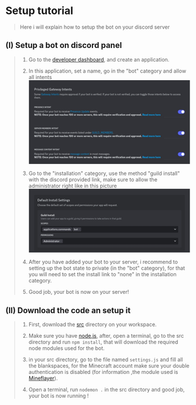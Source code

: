 # Setup tutorial
> Here i will explain how to setup the bot on your discord server
## (I) Setup a bot on discord panel
> 1. Go to the [developer dashboard](https://discord.com/developers/applications), and create an application.
>
> 2. In this application, set a name, go in the "bot" category and allow all intents ![allow all intents](./GatewayIntents.jpg)
>
> 3. Go to the "installation" category, use the method "guild install" with the discord provided link, make sure to allow the administrator right like in this picture ![installation rights](./InstallationRights.jpg)
>
> 4. After you have added your bot to your server, i recommend to setting up the bot state to private (in the "bot" category), for that you will need to set the install link to "none" in the installation category.
>
> 5. Good job, your bot is now on your server!

## (II) Download the code an setup it
> 1. First, download the [src](../src) directory on your workspace.
>
> 2. Make sure you have [node.js](https://nodejs.org/en), after, open a terminal, go to the src directory and run `npm install`, that will download the required node modules used for the bot.
>
> 3. in your src directory, go to the file named `settings.js` and fill all the blankspaces, for the Minecraft account make sure your double authentication is disabled (for information ,the module used is [Mineflayer](https://github.com/PrismarineJS/mineflayer)). 
>
> 4. Open a terminal, run `nodemon .` in the src directory and good job, your bot is now running !
